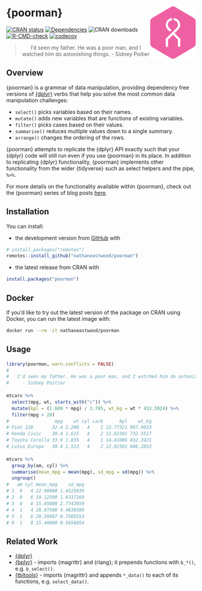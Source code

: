 <!-- README.md is generated from README.Rmd. Please edit that file -->

# {poorman} <a href='https://nathaneastwood.github.io/tags/poorman/'><img src='man/figures/logo.png' align="right" height="139" /></a>

[![CRAN
status](https://www.r-pkg.org/badges/version/poorman)](https://cran.r-project.org/package=poorman)
[![Dependencies](https://tinyverse.netlify.com/badge/poorman)](https://cran.r-project.org/package=poorman)
![CRAN downloads](https://cranlogs.r-pkg.org/badges/poorman)
[![R-CMD-check](https://github.com/nathaneastwood/poorman/actions/workflows/check-standard.yaml/badge.svg)](https://github.com/nathaneastwood/poorman/actions/workflows/check-standard.yaml)
[![codecov](https://codecov.io/gh/nathaneastwood/poorman/branch/master/graph/badge.svg?token=YPQSSEEHZJ)](https://codecov.io/gh/nathaneastwood/poorman)

<blockquote align="center">
I’d seen my father. He was a poor man, and I watched him do astonishing
things. - Sidney Poitier
</blockquote>

## Overview

{poorman} is a grammar of data manipulation, providing dependency free
versions of [{dplyr}](https://github.com/tidyverse/dplyr) verbs that
help you solve the most common data manipulation challenges:

-   `select()` picks variables based on their names.
-   `mutate()` adds new variables that are functions of existing
    variables.
-   `filter()` picks cases based on their values.
-   `summarise()` reduces multiple values down to a single summary.
-   `arrange()` changes the ordering of the rows.

{poorman} attempts to replicate the {dplyr} API exactly such that your
{dplyr} code will still run even if you use {poorman} in its place. In
addition to replicating {dplyr} functionality, {poorman} implements
other functionality from the wider {tidyverse} such as select helpers
and the pipe, `%>%`.

For more details on the functionality available within {poorman}, check
out the {poorman} series of blog posts
[here](https://nathaneastwood.github.io/tags/poorman/).

## Installation

You can install:

-   the development version from
    [GitHub](https://github.com/nathaneastwood/poorman) with

``` r
# install.packages("remotes")
remotes::install_github("nathaneastwood/poorman")
```

-   the latest release from CRAN with

``` r
install.packages("poorman")
```

## Docker

If you’d like to try out the latest version of the package on CRAN using
Docker, you can run the latest image with:

``` bash
docker run --rm -it nathaneastwood/poorman
```

## Usage

``` r
library(poorman, warn.conflicts = FALSE)
# 
#   I'd seen my father. He was a poor man, and I watched him do astonishing things.
#     - Sidney Poitier

mtcars %>%
  select(mpg, wt, starts_with("c")) %>%
  mutate(kpl = (1.609 * mpg) / 3.785, wt_kg = wt * 453.5924) %>%
  filter(mpg > 28)
#                 mpg    wt cyl carb      kpl    wt_kg
# Fiat 128       32.4 2.200   4    1 13.77321 997.9033
# Honda Civic    30.4 1.615   4    2 12.92301 732.5517
# Toyota Corolla 33.9 1.835   4    1 14.41086 832.3421
# Lotus Europa   30.4 1.513   4    2 12.92301 686.2853

mtcars %>%
  group_by(am, cyl) %>%
  summarise(mean_mpg = mean(mpg), sd_mpg = sd(mpg)) %>%
  ungroup()
#   am cyl mean_mpg    sd_mpg
# 1  0   4 22.90000 1.4525839
# 2  0   6 19.12500 1.6317169
# 3  0   8 15.05000 2.7743959
# 4  1   4 28.07500 4.4838599
# 5  1   6 20.56667 0.7505553
# 6  1   8 15.40000 0.5656854
```

## Related Work

-   [{dplyr}](https://github.com/tidyverse/dplyr)
-   [{bplyr}](https://github.com/yonicd/bplyr) - imports {magrittr} and
    {rlang}; it prepends functions with `b_*()`, e.g. `b_select()`.
-   [{tbltools}](https://github.com/mkearney/tbltools) - imports
    {magrittr} and appends `*_data()` to each of its functions,
    e.g. `select_data()`.
